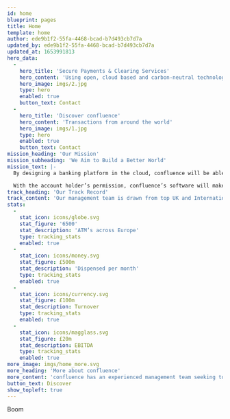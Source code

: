 ```yaml
---
id: home
blueprint: pages
title: Home
template: home
author: ede9b1f2-55fa-4468-bcad-b7d493cb7d7a
updated_by: ede9b1f2-55fa-4468-bcad-b7d493cb7d7a
updated_at: 1653991813
hero_data:
  -
    hero_title: 'Secure Payments & Clearing Services'
    hero_content: 'Using open, cloud based and carbon-neutral technologies'
    hero_image: imgs/2.jpg
    type: hero
    enabled: true
    button_text: Contact
  -
    hero_title: 'Discover confluence'
    hero_content: 'Transactions from around the world'
    hero_image: imgs/1.jpg
    type: hero
    enabled: true
    button_text: Contact
mission_heading: 'Our Mission'
mission_subheading: 'We Aim to Build a Better World'
mission_text: |-
  By designing a banking platform in the cloud, confluence will be able to offer existing banks (or new challenger banks), a working current account for their customers which, on a daily basis, analyses the income and expenditure through each account.​

  With the account holder’s permission, confluence’s software will make useful, cost-saving and life-enhancing suggestions including but not limited to analysis of mortgage and loan affordability driving product sales to account holders.
track_heading: 'Our Track Record'
track_content: 'Our management team is drawn from top UK and International banks, payment processors, risk management sectors, accountancy and regulatory backgrounds alongside entrepreneurial  and fundraising experience. Furthermore, confluence’s CEO and founding team built an ATM business, Cardpoint plc, from start-up to £6 billion per annum of cash dispensed and used the  capital markets extensively to fund the growth of the business organically and for acquisitions. ​'
stats:
  -
    stat_icon: icons/globe.svg
    stat_figure: '6500'
    stat_description: 'ATM’s across Europe'
    type: tracking_stats
    enabled: true
  -
    stat_icon: icons/money.svg
    stat_figure: £500m
    stat_description: 'Dispensed per month'
    type: tracking_stats
    enabled: true
  -
    stat_icon: icons/currency.svg
    stat_figure: £100m
    stat_description: Turnover
    type: tracking_stats
    enabled: true
  -
    stat_icon: icons/magglass.svg
    stat_figure: £20m
    stat_description: EBITDA
    type: tracking_stats
    enabled: true
more_image: imgs/home_more.svg
more_heading: 'More about confluence'
more_content: 'confluence has an experienced management team seeking to disrupt the existing Clearing Bank  sector in the UK. The existing market is dominated by the traditional banking sector utilising  outdated technologies and focused on traditional payment methods.'
button_text: Discover
show_topleft: true
---
```

Boom
